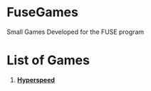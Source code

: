 # FuseGames
Small Games Developed for the FUSE program

# List of Games

1. [**Hyperspeed**](https://sdasd30.github.io/FuseHyperspeed/)
